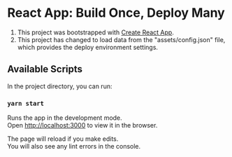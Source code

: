 # React App: Build Once, Deploy Many

1. This project was bootstrapped with [Create React App](https://github.com/facebook/create-react-app).
2. This project has changed to load data from the "assets/config.json" file, which provides the deploy environment settings.


## Available Scripts

In the project directory, you can run:

### `yarn start`

Runs the app in the development mode.\
Open [http://localhost:3000](http://localhost:3000) to view it in the browser.

The page will reload if you make edits.\
You will also see any lint errors in the console.
